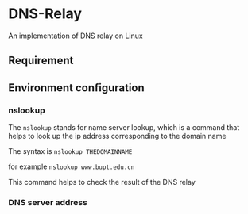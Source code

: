 # DNS-Relay

An implementation of DNS relay on Linux

## Requirement

## Environment configuration

### nslookup

The `nslookup` stands for name server lookup, which is a command that helps to look up the ip address corresponding to the domain name

The syntax is `nslookup THEDOMAINNAME`

for example `nslookup www.bupt.edu.cn`

This command helps to check the result of the DNS relay

### DNS server address
